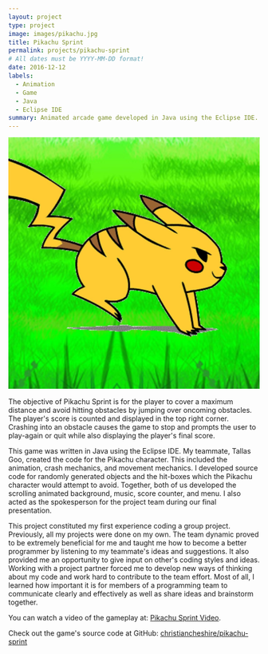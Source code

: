 ```yaml
---
layout: project
type: project
image: images/pikachu.jpg
title: Pikachu Sprint
permalink: projects/pikachu-sprint
# All dates must be YYYY-MM-DD format!
date: 2016-12-12
labels:
  - Animation
  - Game
  - Java
  - Eclipse IDE
summary: Animated arcade game developed in Java using the Eclipse IDE. Final project for my introductory Computer Science course at University of Hawaii - Manoa.
---
```


<div class="ui medium rounded images">
  <img class="ui image" src="../images/pikachu.jpg ">
</div>

The objective of Pikachu Sprint is for the player to cover a maximum distance and avoid hitting obstacles by jumping over oncoming obstacles. The player's score is counted and displayed in the top right corner. Crashing into an obstacle causes the game to stop and prompts the user to play-again or quit while also displaying the player's final score. 

This game was written in Java using the Eclipse IDE. My teammate, Tallas Goo, created the code for the Pikachu character. This included the animation, crash mechanics, and movement mechanics. I developed source code for randomly generated objects and the hit-boxes which the Pikachu character would attempt to avoid. Together, both of us developed the scrolling animated background, music, score counter, and menu. I also acted as the spokesperson for the project team during our final presentation. 

This project constituted my first experience coding a group project. Previously, all my projects were done on my own. The team dynamic proved to be extremely beneficial for me and taught me how to become a better programmer by listening to my teammate's ideas and suggestions. It also provided me an opportunity to give input on other's coding styles and ideas. Working with a project partner forced me to develop new ways of thinking about my code and work hard to contribute to the team effort. Most of all, I learned how important it is for members of a programming team to communicate clearly and effectively as well as share ideas and brainstorm together.

You can watch a video of the gameplay at: [Pikachu Sprint Video](https://www.youtube.com/watch?v=cxXJ3wstaiM).

Check out the game's source code at GitHub: <a href="https://github.com/christiancheshire/pikachu-sprint"><i class="large github icon"></i>christiancheshire/pikachu-sprint</a>



